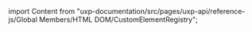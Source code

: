 
import Content from "uxp-documentation/src/pages/uxp-api/reference-js/Global Members/HTML DOM/CustomElementRegistry";

<Content query="product=photoshop"/>
